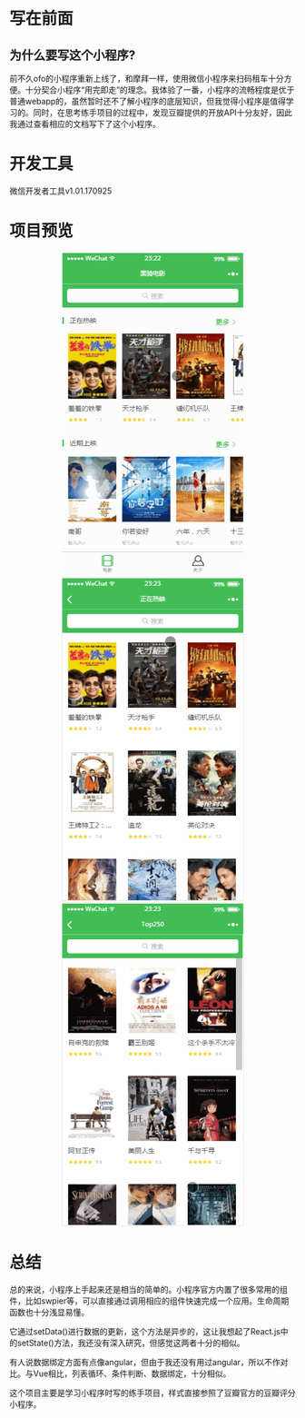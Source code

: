 # 写在前面
## 为什么要写这个小程序?
前不久ofo的小程序重新上线了，和摩拜一样，使用微信小程序来扫码租车十分方便。十分契合小程序“用完即走”的理念。我体验了一番，小程序的流畅程度是优于普通webapp的，虽然暂时还不了解小程序的底层知识，但我觉得小程序是值得学习的。同时，在思考练手项目的过程中，发现豆瓣提供的开放API十分友好，因此我通过查看相应的文档写下了这个小程序。

# 开发工具
微信开发者工具v1.01.170925

# 项目预览
<div align="center"><img src="https://github.com/kmac007/wechat-mina/blob/master/preview/mina-1.gif" alt="pc"/></div>
<div align="center"><img src="https://github.com/kmac007/wechat-mina/blob/master/preview/mina-2.gif" alt="pc"/></div>
<div align="center"><img src="https://github.com/kmac007/wechat-mina/blob/master/preview/mina-3.gif" alt="pc"/></div>

# 总结
总的来说，小程序上手起来还是相当的简单的。小程序官方内置了很多常用的组件，比如swpier等，可以直接通过调用相应的组件快速完成一个应用。生命周期函数也十分浅显易懂。

它通过setData()进行数据的更新，这个方法是异步的，这让我想起了React.js中的setState()方法，我还没有深入研究，但感觉这两者十分的相似。

有人说数据绑定方面有点像angular，但由于我还没有用过angular，所以不作对比。与Vue相比，列表循环、条件判断、数据绑定，十分相似。

这个项目主要是学习小程序时写的练手项目，样式直接参照了豆瓣官方的豆瓣评分小程序。